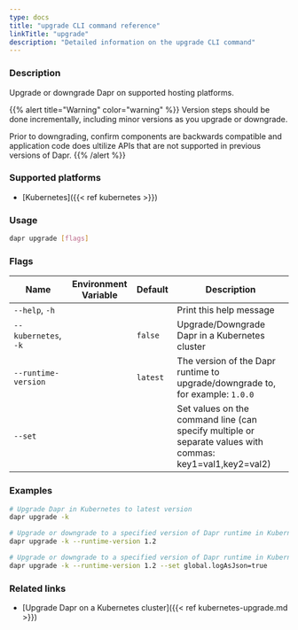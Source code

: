 ```yaml
---
type: docs
title: "upgrade CLI command reference"
linkTitle: "upgrade"
description: "Detailed information on the upgrade CLI command"
---
```


### Description

Upgrade or downgrade Dapr on supported hosting platforms.

{{% alert title="Warning" color="warning" %}}
Version steps should be done incrementally, including minor versions as you upgrade or downgrade.

Prior to downgrading, confirm components are backwards compatible and application code does ultilize APIs that are not supported in previous versions of Dapr.
{{% /alert %}}

### Supported platforms

- [Kubernetes]({{< ref kubernetes >}})

### Usage

```bash
dapr upgrade [flags]
```

### Flags

| Name                 | Environment Variable | Default  | Description                                                                                               |
| -------------------- | -------------------- | -------- | --------------------------------------------------------------------------------------------------------- |
| `--help`, `-h`       |                      |          | Print this help message                                                                                   |
| `--kubernetes`, `-k` |                      | `false`  | Upgrade/Downgrade Dapr in a Kubernetes cluster                                                            |
| `--runtime-version`  |                      | `latest` | The version of the Dapr runtime to upgrade/downgrade to, for example: `1.0.0`                             |
| `--set`              |                      |          | Set values on the command line (can specify multiple or separate values with commas: key1=val1,key2=val2) |

### Examples

```bash
# Upgrade Dapr in Kubernetes to latest version
dapr upgrade -k

# Upgrade or downgrade to a specified version of Dapr runtime in Kubernetes
dapr upgrade -k --runtime-version 1.2

# Upgrade or downgrade to a specified version of Dapr runtime in Kubernetes with value set
dapr upgrade -k --runtime-version 1.2 --set global.logAsJson=true
```

### Related links

- [Upgrade Dapr on a Kubernetes cluster]({{< ref kubernetes-upgrade.md >}})